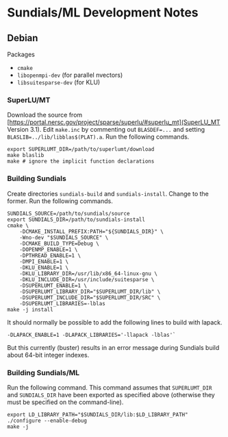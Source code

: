 Sundials/ML Development Notes
=============================

Debian
------

Packages
- `cmake`
- `libopenmpi-dev` (for parallel nvectors)
- `libsuitesparse-dev` (for KLU)

### SuperLU/MT

Download the source from 
[https://portal.nersc.gov/project/sparse/superlu/#superlu_mt](SuperLU_MT 
Version 3.1). Edit `make.inc` by commenting out `BLASDEF=...` and setting
`BLASLIB=../lib/libblas$(PLAT).a`. Run the following commands.

```
export SUPERLUMT_DIR=/path/to/superlumt/download
make blaslib
make # ignore the implicit function declarations
```

### Building Sundials

Create directories `sundials-build` and `sundials-install`. Change to the 
former. Run the following commands.

```
SUNDIALS_SOURCE=/path/to/sundials/source
export SUNDIALS_DIR=/path/to/sundials-install
cmake \
    -DCMAKE_INSTALL_PREFIX:PATH="${SUNDIALS_DIR}" \
    -Wno-dev "$SUNDIALS_SOURCE" \
    -DCMAKE_BUILD_TYPE=Debug \
    -DOPENMP_ENABLE=1 \
    -DPTHREAD_ENABLE=1 \
    -DMPI_ENABLE=1 \
    -DKLU_ENABLE=1 \
    -DKLU_LIBRARY_DIR=/usr/lib/x86_64-linux-gnu \
    -DKLU_INCLUDE_DIR=/usr/include/suitesparse \
    -DSUPERLUMT_ENABLE=1 \
    -DSUPERLUMT_LIBRARY_DIR="$SUPERLUMT_DIR/lib" \
    -DSUPERLUMT_INCLUDE_DIR="$SUPERLUMT_DIR/SRC" \
    -DSUPERLUMT_LIBRARIES=-lblas
make -j install
```

It should normally be possible to add the following lines to build with 
lapack.

```
-DLAPACK_ENABLE=1 -DLAPACK_LIBRARIES='-llapack -lblas'`
```

But this currently (buster) results in an error message during Sundials 
build about 64-bit integer indexes.

### Building Sundials/ML

Run the following command. This command assumes that `SUPERLUMT_DIR` and 
`SUNDIALS_DIR` have been exported as specified above (otherwise they must be 
specified on the command-line).

```
export LD_LIBRARY_PATH="$SUNDIALS_DIR/lib:$LD_LIBRARY_PATH"
./configure --enable-debug
make -j
```


